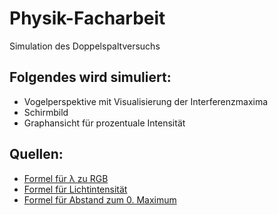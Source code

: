 # Physik-Facharbeit

Simulation des Doppelspaltversuchs

## Folgendes wird simuliert:

- Vogelperspektive mit Visualisierung der Interferenzmaxima
- Schirmbild
- Graphansicht für prozentuale Intensität

## Quellen:

- [Formel für λ zu RGB](http://www.olos.de/~ukern/publ/tex/pdf/dtk200504.pdf)
- [Formel für Lichtintensität](https://www.leifiphysik.de/optik/beugung-und-interferenz/ausblick/doppelspalt-intensitaetsverteilung)
- [Formel für Abstand zum 0. Maximum](https://www.leifiphysik.de/optik/beugung-und-interferenz/grundwissen/doppelspalt)
